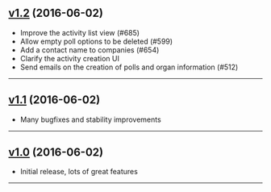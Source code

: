 ## [v1.2](https://github.com/GEWIS/gewisweb/tree/v1.0) (2016-06-02)

* Improve the activity list view (#685)
* Allow empty poll options to be deleted (#599)
* Add a contact name to companies (#654)
* Clarify the activity creation UI
* Send emails on the creation of polls and organ information (#512)

---

## [v1.1](https://github.com/GEWIS/gewisweb/tree/v1.0) (2016-06-02)

* Many bugfixes and stability improvements

---

## [v1.0](https://github.com/GEWIS/gewisweb/tree/v1.0) (2016-06-02)

* Initial release, lots of great features

---